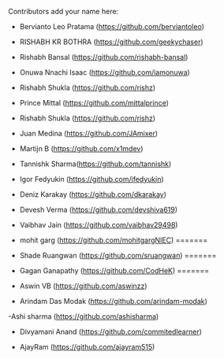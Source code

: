 Contributors add your name here:

- Bervianto Leo Pratama (https://github.com/berviantoleo)

- RISHABH KR BOTHRA (https://github.com/geekychaser)

- Rishabh Bansal (https://github.com/rishabh-bansal)

- Onuwa Nnachi Isaac (https://github.com/iamonuwa)

- Rishabh Shukla (https://github.com/rishz)

- Prince Mittal (https://github.com/mittalprince)

- Rishabh Shukla (https://github.com/rishz)

- Juan Medina (https://github.com/JAmixer)

- Martijn B (https://github.com/x1mdev)

- Tannishk Sharma(https://github.com/tannishk)

- Igor Fedyukin (https://github.com/ifedyukin)

- Deniz Karakay (https://github.com/dkarakay)

- Devesh Verma (https://github.com/devshiva619)

- Vaibhav Jain (https://github.com/vaibhav29498)


- mohit garg (https://github.com/mohitgargNIEC)
=======
- Shade Ruangwan (https://github.com/sruangwan)
=======
- Gagan Ganapathy (https://github.com/CodHeK)
=======
- Aswin VB (https://github.com/aswinzz)

- Arindam Das Modak (https://github.com/arindam-modak)

-Ashi sharma (https://github.com/ashisharma)


- Divyamani Anand (https://github.com/commitedlearner)

- AjayRam (https://github.com/ajayram515)


